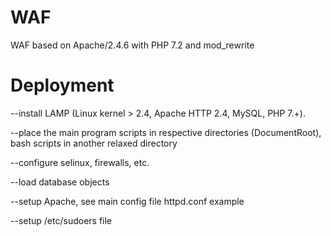 # WAF
WAF based on Apache/2.4.6 with PHP 7.2 and mod_rewrite


# Deployment

--install LAMP (Linux kernel > 2.4, Apache HTTP 2.4, MySQL, PHP 7.+).

--place the main program scripts in respective directories (DocumentRoot), bash scripts in another relaxed directory

--configure selinux, firewalls, etc.

--load database objects

--setup Apache, see main config file httpd.conf example

--setup /etc/sudoers file
